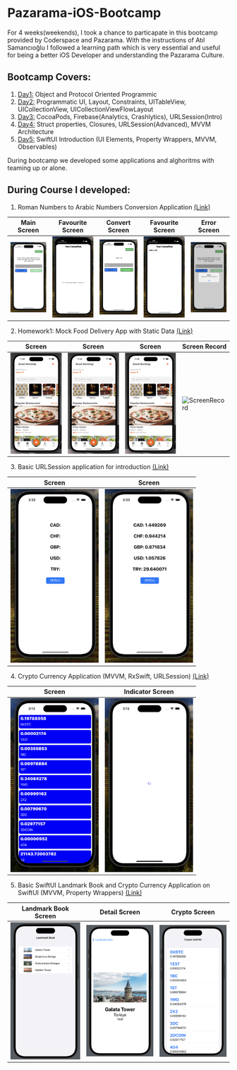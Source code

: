 # Pazarama-iOS-Bootcamp
For 4 weeks(weekends), I took a chance to particapate in this bootcamp provided by Coderspace and Pazarama. With the instructions of Atıl Samancıoğlu I followed a learning path which is very essential and useful for being a better iOS Developer and understanding the Pazarama Culture.

## Bootcamp Covers:
1. [Day1:](https://github.com/ekenozlu/Pazarama-iOS-Bootcamp/tree/main/Day1) Object and Protocol Oriented Programmic
2. [Day2:](https://github.com/ekenozlu/Pazarama-iOS-Bootcamp/tree/main/Day2) Programmatic UI, Layout, Constraints, UITableView, UICollectionView, UICollectionViewFlowLayout
3. [Day3:](https://github.com/ekenozlu/Pazarama-iOS-Bootcamp/tree/main/Day3) CocoaPods, Firebase(Analytics, Crashlytics), URLSession(Intro)
4. [Day4:](https://github.com/ekenozlu/Pazarama-iOS-Bootcamp/tree/main/Day4) Struct properties, Closures, URLSession(Advanced), MVVM Architecture
5. [Day5:](https://github.com/ekenozlu/Pazarama-iOS-Bootcamp/tree/main/Day5) SwiftUI Introduction (UI Elements, Property Wrappers, MVVM, Observables)

During bootcamp we developed some applications and alghoritms with teaming up or alone.
## During Course I developed:
1. Roman Numbers to Arabic Numbers Conversion Application [(Link)](https://github.com/ekenozlu/Pazarama-iOS-Bootcamp/tree/main/Day1/RomanToIntegerApp)

| Main Screen | Favourite Screen | Convert Screen | Favourite Screen | Error Screen |
| ----------- | ---------------- | -------------- | ---------------- | ------------ |
| <img src="https://github.com/ekenozlu/Pazarama-iOS-Bootcamp/blob/main/Day1/RomanToIntegerApp/GitImages/image1.png" width="200" alt="Main Screen"> | <img src="https://github.com/ekenozlu/Pazarama-iOS-Bootcamp/blob/main/Day1/RomanToIntegerApp/GitImages/image2.png" width="200" alt="Favourite Screen"> | <img src="https://github.com/ekenozlu/Pazarama-iOS-Bootcamp/blob/main/Day1/RomanToIntegerApp/GitImages/image3.png" width="200" alt="Convert Screen"> | <img src="https://github.com/ekenozlu/Pazarama-iOS-Bootcamp/blob/main/Day1/RomanToIntegerApp/GitImages/image4.png" width="200" alt="Favourite Screen"> | <img src="https://github.com/ekenozlu/Pazarama-iOS-Bootcamp/blob/main/Day1/RomanToIntegerApp/GitImages/image5.png" width="200" alt="Error Screen"> |

2. Homework1: Mock Food Delivery App with Static Data [(Link)](https://github.com/ekenozlu/Pazarama-iOS-Homeworks/tree/main/Homework1)

| Screen | Screen | Screen | Screen Record |
| ------ | ------ | ------ | ------------- |
| <img src="https://github.com/ekenozlu/Pazarama-iOS-Homeworks/blob/main/Homework1/GitImages/screen1.png" width="200" alt="Screen"> | <img src="https://github.com/ekenozlu/Pazarama-iOS-Homeworks/blob/main/Homework1/GitImages/screen1.png" width="200" alt="Screen"> | <img src="https://github.com/ekenozlu/Pazarama-iOS-Homeworks/blob/main/Homework1/GitImages/screen1.png" width="200" alt="Screen"> | <img src="https://github.com/ekenozlu/Pazarama-iOS-Homeworks/blob/main/Homework1/GitImages/screenGif.gif" width="200" alt="ScreenRecord">

3. Basic URLSession application for introduction [(Link)](https://github.com/ekenozlu/Pazarama-iOS-Bootcamp/tree/main/Day3/URLSession%20Demo)

| Screen | Screen |
| ------ | ------ |
| <img src="https://github.com/ekenozlu/Pazarama-iOS-Bootcamp/blob/main/Day3/URLSession%20Demo/GitImages/image1.png" width="200" alt="Screen"> | <img src="https://github.com/ekenozlu/Pazarama-iOS-Bootcamp/blob/main/Day3/URLSession%20Demo/GitImages/image2.png" width="200" alt="Screen">

4. Crypto Currency Application (MVVM, RxSwift, URLSession) [(Link)](https://github.com/ekenozlu/Pazarama-iOS-Bootcamp/tree/main/Day4/MVVM%20Arch%20Demo)

| Screen | Indicator Screen |
| ------ | ---------------- |
| <img src="https://github.com/ekenozlu/Pazarama-iOS-Bootcamp/blob/main/Day4/MVVM%20Arch%20Demo/GitImages/image1.png" width="200" alt="Screen"> | <img src="https://github.com/ekenozlu/Pazarama-iOS-Bootcamp/blob/main/Day4/MVVM%20Arch%20Demo/GitImages/image2.png" width="200" alt="Indicator Screen">

5. Basic SwiftUI Landmark Book and Crypto Currency Application on SwiftUI (MVVM, Property Wrappers) [(Link)](https://github.com/ekenozlu/Pazarama-iOS-Bootcamp/tree/main/Day5)

| Landmark Book Screen | Detail Screen | Crypto Screen |
| -------------------- | ------------- | ------------- |
| <img src="https://github.com/ekenozlu/Pazarama-iOS-Bootcamp/blob/main/Day5/SwiftUI%20LandmarkBool/GitImages/image1.png" width="200" alt="Landmark Book Screen"> | <img src="https://github.com/ekenozlu/Pazarama-iOS-Bootcamp/blob/main/Day5/SwiftUI%20LandmarkBool/GitImages/image2.png" width="200" alt="Landmark Book Detail Screen"> | <img src="https://github.com/ekenozlu/Pazarama-iOS-Bootcamp/blob/main/Day5/SwiftUI%20API%20Demo/GitImages/image1.png" width="200" alt="Crypto Screen">

